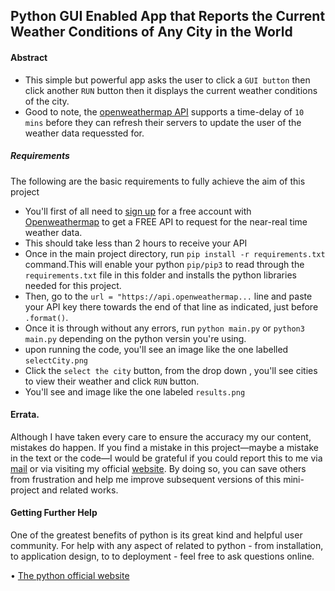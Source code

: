 ## Python GUI Enabled App that Reports the Current Weather Conditions of Any City in the World

#### Abstract

- This simple but powerful app asks the user to click a `GUI button` then click another `RUN` button then it displays the current weather conditions of the city.
- Good to note, the [openweathermap API](openweathermap.org) supports a time-delay of `10 mins` before they can refresh their servers to update the user of the weather data requessted for.
##### Requirements
The following are the basic requirements to fully achieve the aim of this project
- You'll first of all need to [sign up](openweathermap.org) for a free account with [Openweathermap](openweathermap.org) to get a FREE  API to request for the near-real time weather data.
- This should take less than 2 hours to receive your API
- Once in the main project directory, run `pip install -r requirements.txt` command.This will enable your python `pip/pip3` to read through the `requirements.txt` file in this folder and installs the python libraries needed for this project.
- Then, go to the `url = "https://api.openweathermap...` line and paste your API key there towards the end of that line as indicated, just before `.format()`.
- Once it is through without any errors, run `python main.py` or `python3 main.py` depending on the python versin you're using.
- upon running the code, you'll see an image like the one labelled `selectCity.png`
- Click the `select the city` button, from the drop down , you'll see cities to view their weather and click `RUN` button.
- You'll see and image like the one labeled `results.png`

#### Errata.

Although I have taken every care to ensure the accuracy my our content, mistakes
do happen. If you find a mistake in this project—maybe a mistake in the text or
the code—I would be grateful if you could report this to me via [mail](jaylabs2030@gmail.com) or via visiting my official [website](https://okomojacob.herokuapp.com). By doing so, you can
save others from frustration and help me improve subsequent versions of this mini-project and related works. 


#### Getting Further Help
One of the greatest benefits of python is its great kind and helpful user community.
For help with any aspect of related to python - from installation, to application design, to
to deployment - feel free to ask questions online.

• [The python official website](http://www.python.org)